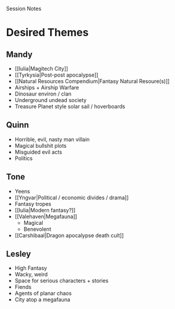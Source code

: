 Session Notes
# Desired Themes
## Mandy
- [[Iulia|Magitech City]]
- [[Tyrkysia|Post-post apocalypse]]
- [[Natural Resources Compendium|Fantasy Natural Resoure(s)]]
- Airships + Airship Warfare
- Dinosaur environ / clan
- Underground undead society
- Treasure Planet style solar sail / hoverboards
## Quinn
- Horrible, evil, nasty man villain
- Magical bullshit plots
- Misguided evil acts
- Politics
## Tone
- Yeens
- [[Yngvar|Political / economic divides / drama]]
- Fantasy tropes
- [[Iulia|Modern fantasy?]]
- [[Valehaven|Megafauna]]
	- Magical
	- Benevolent
- [[Carshibaal|Dragon apocalypse death cult]]
## Lesley
- High Fantasy
- Wacky, weird
- Space for serious characters + stories
- Fiends
- Agents of planar chaos
- City atop a megafauna
